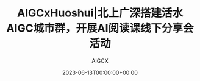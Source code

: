 ---
title: 'AIGCxHuoshui|北上广深搭建活水AIGC城市群，开展AI阅读课线下分享会活动'
date: 2023-06-13T00:00:00+00:00
image_webp: images/blog/'0613.webp'
image: images/blog/'0613.jpg'
author: AIGCX
description: This is meta description
external_link: 'https://mp.weixin.qq.com/s/XPfb8kaJOPrhEnFxesZv2A'
---